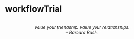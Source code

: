 # workflowTrial
<!-- QUOTE:START -->
<p align="center"><br><i>Value your friendship. Value your relationships.</i><br><i>– Barbara Bush.</i><br></p>
<!-- QUOTE:END -->

